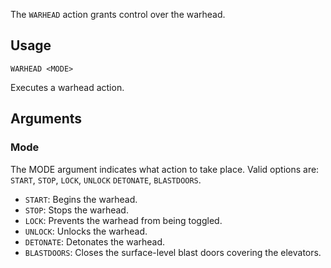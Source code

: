 The `WARHEAD` action grants control over the warhead.

## Usage
```
WARHEAD <MODE>
```
Executes a warhead action.

## Arguments
### Mode
The MODE argument indicates what action to take place. Valid options are: `START`, `STOP`, `LOCK`, `UNLOCK` `DETONATE`, `BLASTDOORS`.
* `START`: Begins the warhead.
* `STOP`: Stops the warhead.
* `LOCK`: Prevents the warhead from being toggled.
* `UNLOCK`: Unlocks the warhead.
* `DETONATE`: Detonates the warhead.
* `BLASTDOORS`: Closes the surface-level blast doors covering the elevators.